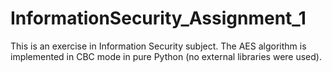 # InformationSecurity_Assignment_1
This is an exercise in Information Security subject. The AES algorithm is implemented in CBC mode in pure Python (no external libraries were used).
